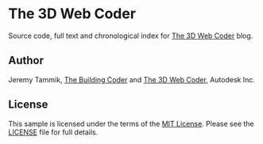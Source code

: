 # The 3D Web Coder

Source code, full text and chronological index for
[The 3D Web Coder](http://the3dwebcoder.typepad.com) blog.

## Author

Jeremy Tammik,
[The Building Coder](http://thebuildingcoder.typepad.com) and
[The 3D Web Coder](http://the3dwebcoder.typepad.com), Autodesk Inc.


## License

This sample is licensed under the terms of the [MIT License](http://opensource.org/licenses/MIT). Please see the [LICENSE](LICENSE) file for full details.
